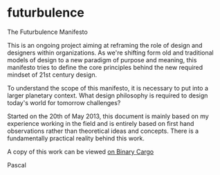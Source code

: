 futurbulence
============

The Futurbulence Manifesto

This is an ongoing project aiming at reframing the role of design and designers within organizations. As we're shifting form old and traditional models of design to a new paradigm of purpose and meaning, this manifesto tries to define the core principles behind the new required mindset of 21st century design.

To understand the scope of this manifesto, it is necessary to put into a larger planetary context. What design philosophy is required to design today's world for tomorrow challenges?

Started on the 20th of May 2013, this document is mainly based on my experience working in the field and is entirely based on first hand observations rather than theoretical ideas and concepts. There is a fundamentally practical reality behind this work.

A copy of this work can be viewed <a href="http://binarycargo.net/manifesto/">on Binary Cargo</a>

Pascal
